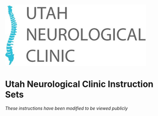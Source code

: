 <img src="images/utah-neurological-clinic.jpg" />

# Utah Neurological Clinic Instruction Sets 

*These instructions have been modified to be viewed publicly*

